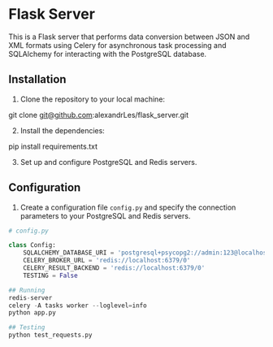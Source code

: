 # Flask Server

This is a Flask server that performs data conversion between JSON and XML formats using Celery for asynchronous task processing and SQLAlchemy for interacting with the PostgreSQL database.

## Installation

1. Clone the repository to your local machine:

git clone git@github.com:alexandrLes/flask_server.git

2. Install the dependencies:

pip install requirements.txt

3. Set up and configure PostgreSQL and Redis servers.

## Configuration

1. Create a configuration file `config.py` and specify the connection parameters to your PostgreSQL and Redis servers.

```python
# config.py

class Config:
    SQLALCHEMY_DATABASE_URI = 'postgresql+psycopg2://admin:123@localhost:5432/main_db'
    CELERY_BROKER_URL = 'redis://localhost:6379/0'
    CELERY_RESULT_BACKEND = 'redis://localhost:6379/0'
    TESTING = False

## Running 
redis-server
celery -A tasks worker --loglevel=info
python app.py

## Testing 
python test_requests.py 
